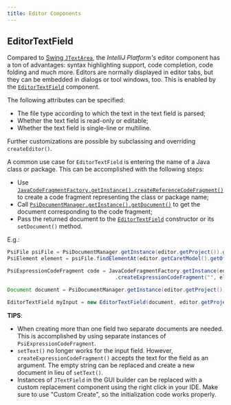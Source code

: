 ```yaml
---
title: Editor Components
---
```

<!-- Copyright 2000-2020 JetBrains s.r.o. and other contributors. Use of this source code is governed by the Apache 2.0 license that can be found in the LICENSE file. -->

## EditorTextField

Compared to [Swing `JTextArea`](https://docs.oracle.com/javase/8/docs/api/javax/swing/JTextArea.html), the *IntelliJ Platform's* editor component has a ton of advantages: syntax highlighting support, code completion, code folding and much more.
Editors are normally displayed in editor tabs, but they can be embedded in dialogs or tool windows, too.
This is enabled by the [`EditorTextField`](upsource:///platform/platform-impl/src/com/intellij/ui/EditorTextField.java) component.

The following attributes can be specified:

* The file type according to which the text in the text field is parsed;
* Whether the text field is read-only or editable;
* Whether the text field is single-line or multiline.

Further customizations are possible by subclassing and overriding `createEditor()`.

A common use case for `EditorTextField` is entering the name of a Java class or package.
This can be accomplished with the following steps:

* Use [`JavaCodeFragmentFactory.getInstance().createReferenceCodeFragment()`](upsource:///java/java-psi-api/src/com/intellij/psi/JavaCodeFragmentFactory.java) to create a code fragment representing the class or package name;
* Call [`PsiDocumentManager.getInstance().getDocument()`](upsource:///platform/core-api/src/com/intellij/psi/PsiDocumentManager.java) to get the document corresponding to the code fragment;
* Pass the returned document to the [`EditorTextField`](upsource:///platform/platform-impl/src/com/intellij/ui/EditorTextField.java) constructor or its `setDocument()` method.

E.g.:

```java
PsiFile psiFile = PsiDocumentManager.getInstance(editor.getProject()).getPsiFile(editor.getDocument());
PsiElement element = psiFile.findElementAt(editor.getCaretModel().getOffset());

PsiExpressionCodeFragment code = JavaCodeFragmentFactory.getInstance(editor.getProject())
                                   .createExpressionCodeFragment("", element, null, true);

Document document = PsiDocumentManager.getInstance(editor.getProject()).getDocument(code);

EditorTextField myInput = new EditorTextField(document, editor.getProject(), JavaFileType.INSTANCE);
```

**TIPS**:

* When creating more than one field two separate documents are needed. This is accomplished by using separate instances of `PsiExpressionCodeFragment`.
* `setText()` no longer works for the input field. However, `createExpressionCodeFragment()` accepts the text for the field as an argument. The empty string can be replaced and create a new document in lieu of `setText()`.
* Instances of `JTextField` in the GUI builder can be replaced with a custom replacement component using the right click in your IDE. Make sure to use "Custom Create", so the initialization code works properly.
